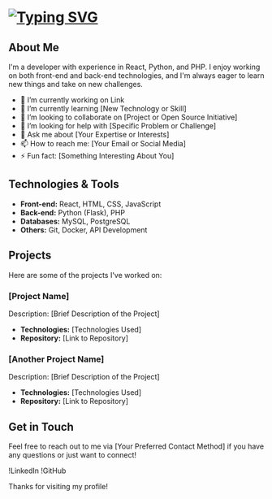# [![Typing SVG](https://readme-typing-svg.demolab.com?font=Fira+Coda&size=28&duration=3000&pause=1000&color=D5D5D5&background=2DFF3903&center=true&vCenter=true&width=450&lines=Hi+there%2C+I'm+Rahmandi;Hi+there%2C+I'm+Rendy;Hi+there%2C+I'm+Rei)](https://git.io/typing-svg)
## About Me
I'm a developer with experience in React, Python, and PHP. I enjoy working on both front-end and back-end technologies, and I'm always eager to learn new things and take on new challenges.

- 🔭 I’m currently working on Link
- 🌱 I’m currently learning [New Technology or Skill]
- 👯 I’m looking to collaborate on [Project or Open Source Initiative]
- 🤔 I’m looking for help with [Specific Problem or Challenge]
- 💬 Ask me about [Your Expertise or Interests]
- 📫 How to reach me: [Your Email or Social Media]
- ⚡ Fun fact: [Something Interesting About You]

## Technologies & Tools
- **Front-end:** React, HTML, CSS, JavaScript
- **Back-end:** Python (Flask), PHP
- **Databases:** MySQL, PostgreSQL
- **Others:** Git, Docker, API Development

## Projects
Here are some of the projects I've worked on:

### [Project Name]
Description: [Brief Description of the Project]
- **Technologies:** [Technologies Used]
- **Repository:** [Link to Repository]

### [Another Project Name]
Description: [Brief Description of the Project]
- **Technologies:** [Technologies Used]
- **Repository:** [Link to Repository]

## Get in Touch
Feel free to reach out to me via [Your Preferred Contact Method] if you have any questions or just want to connect!

!LinkedIn
!GitHub

Thanks for visiting my profile!
